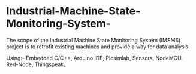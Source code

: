 # Industrial-Machine-State-Monitoring-System-
The scope of the Industrial Machine State Monitoring System (IMSMS) project is to retrofit existing machines and provide a way for data analysis.

Using:-
Embedded C/C++, 
Arduino IDE, 
Picsimlab, 
Sensors, 
NodeMCU, 
Red-Node, 
Thingspeak.
